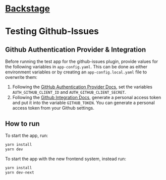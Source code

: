 # [Backstage](https://backstage.io)

# Testing Github-Issues

## Github Authentication Provider & Integration

Before running the test app for the github-issues plugin, provide values for the following variables in `app-config.yaml`. This can be done as either environment variables or by creating an `app-config.local.yaml` file to overwrite them:

1. Following the [GitHub Authentication Provider Docs](https://backstage.io/docs/auth/github/provider), set the variables `AUTH_GITHUB_CLIENT_ID` and `AUTH_GITHUB_CLIENT_SECRET`.
2. Following the [Github Integration Docs](https://backstage.io/docs/integrations/github/locations), generate a personal access token and put it into the variable `GITHUB_TOKEN`. You can generate a personal access token from your Github settings.

## How to run

To start the app, run:

```sh
yarn install
yarn dev
```

To start the app with the new frontend system, instead run:

```sh
yarn install
yarn dev-next
```
